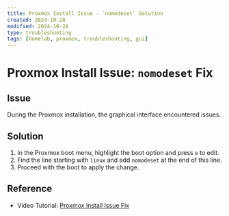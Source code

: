 ```yaml
---
title: Proxmox Install Issue - `nomodeset` Solution
created: 2024-10-28
modified: 2024-10-28
type: troubleshooting
tags: [homelab, proxmox, troubleshooting, gui]
---
```


# Proxmox Install Issue: `nomodeset` Fix

## Issue
During the Proxmox installation, the graphical interface encountered issues.

## Solution
1. In the Proxmox boot menu, highlight the boot option and press `e` to edit.
2. Find the line starting with `linux` and add `nomodeset` at the end of this line.
3. Proceed with the boot to apply the change.

## Reference
- Video Tutorial: [Proxmox Install Issue Fix](https://www.youtube.com/watch?v=fXzyCM35TUc)
